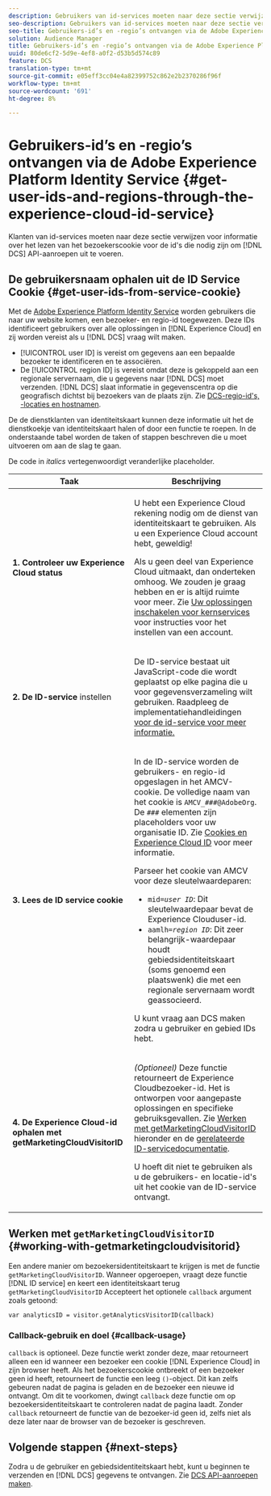 ```yaml
---
description: Gebruikers van id-services moeten naar deze sectie verwijzen voor informatie over het lezen van het bezoekerscookie voor de id's die nodig zijn om DCS API-aanroepen te maken.
seo-description: Gebruikers van id-services moeten naar deze sectie verwijzen voor informatie over het lezen van het bezoekerscookie voor de id's die nodig zijn om DCS API-aanroepen te maken.
seo-title: Gebruikers-id’s en -regio’s ontvangen via de Adobe Experience Platform Identity Service
solution: Audience Manager
title: Gebruikers-id’s en -regio’s ontvangen via de Adobe Experience Platform Identity Service
uuid: 80de6cf2-5d9e-4ef8-a0f2-d53b5d574c89
feature: DCS
translation-type: tm+mt
source-git-commit: e05eff3cc04e4a82399752c862e2b2370286f96f
workflow-type: tm+mt
source-wordcount: '691'
ht-degree: 8%

---
```



# Gebruikers-id’s en -regio’s ontvangen via de Adobe Experience Platform Identity Service {#get-user-ids-and-regions-through-the-experience-cloud-id-service}

Klanten van id-services moeten naar deze sectie verwijzen voor informatie over het lezen van het bezoekerscookie voor de id&#39;s die nodig zijn om [!DNL DCS] API-aanroepen uit te voeren.

## De gebruikersnaam ophalen uit de ID Service Cookie {#get-user-ids-from-service-cookie}

Met de [Adobe Experience Platform Identity Service](https://docs.adobe.com/content/help/nl-NL/id-service/using/home.html) worden gebruikers die naar uw website komen, een bezoeker- en regio-id toegewezen. Deze IDs identificeert gebruikers over alle oplossingen in [!DNL Experience Cloud] en zij worden vereist als u [!DNL DCS] vraag wilt maken.

* [!UICONTROL user ID] is vereist om gegevens aan een bepaalde bezoeker te identificeren en te associëren.
* De [!UICONTROL region ID] is vereist omdat deze is gekoppeld aan een regionale servernaam, die u gegevens naar [!DNL DCS] moet verzenden. [!DNL DCS] slaat informatie in gegevenscentra op die geografisch dichtst bij bezoekers van de plaats zijn. Zie [DCS-regio-id&#39;s, -locaties en hostnamen](../../../api/dcs-intro/dcs-api-reference/dcs-regions.md).

De de dienstklanten van identiteitskaart kunnen deze informatie uit het de dienstkoekje van identiteitskaart halen of door een functie te roepen. In de onderstaande tabel worden de taken of stappen beschreven die u moet uitvoeren om aan de slag te gaan.

De code in *italics* vertegenwoordigt veranderlijke placeholder.

<table id="table_660EBE1C24DD4FBE9DCE5191836C9135"> 
 <thead> 
  <tr> 
   <th colname="col1" class="entry"> Taak </th> 
   <th colname="col2" class="entry"> Beschrijving </th> 
  </tr> 
 </thead>
 <tbody> 
  <tr> 
   <td colname="col1"> <p> <b>1. Controleer uw <span class="keyword"> Experience Cloud</span> status</b> </p> </td> 
   <td colname="col2"> <p>U hebt een <span class="keyword"> Experience Cloud</span> rekening nodig om de dienst van identiteitskaart te gebruiken. Als u een <span class="keyword"> Experience Cloud</span> account hebt, geweldig! </p> <p> Als u geen deel van <span class="keyword"> Experience Cloud</span> uitmaakt, dan onderteken omhoog. We zouden je graag hebben en er is altijd ruimte voor meer. Zie <a href="https://docs.adobe.com/content/help/en/core-services/interface/about-core-services/core-services.html" format="https" scope="external"> Uw oplossingen inschakelen voor kernservices</a> voor instructies voor het instellen van een account. </p> </td> 
  </tr> 
  <tr> 
   <td colname="col1"> <p> <b>2. De <span class="keyword"> ID-service</span></b> instellen </p> </td> 
   <td colname="col2"> <p>De <span class="keyword"> ID-service</span> bestaat uit JavaScript-code die wordt geplaatst op elke pagina die u voor gegevensverzameling wilt gebruiken. Raadpleeg de implementatiehandleidingen<a href="https://docs.adobe.com/content/help/en/id-service/using/implementation/implementation-guides.html" format="https" scope="external"> voor de id-service voor meer informatie.</a> </p> </td> 
  </tr> 
  <tr> 
   <td colname="col1"> <p> <b>3. Lees de <span class="keyword"> ID service</span> cookie</b> </p> </td> 
   <td colname="col2"> <p>In de <span class="keyword"> ID-service</span> worden de gebruikers- en regio-id opgeslagen in het AMCV-cookie. De volledige naam van het cookie is <code>AMCV_<i>###</i>@AdobeOrg</code>. De <code><i>###</i></code> elementen zijn placeholders voor uw organisatie ID. Zie <a href="https://docs.adobe.com/content/help/nl-NL/id-service/using/intro/cookies.html" format="https" scope="external"> Cookies en Experience Cloud ID</a> voor meer informatie. </p> <p>Parseer het cookie van AMCV voor deze sleutelwaardeparen: </p> <p> 
     <ul id="ul_502ECFCDDD084D448B5EDC4E5C0909C1"> 
      <li id="li_662FFA36AC854E699D50A183B161D654"> <code>mid=<i>user ID</i></code>: Dit sleutelwaardepaar bevat de  <span class="keyword"> Experience </span> Clouduser-id. </li> 
      <li id="li_65422233187B4217B50DC52DBD58F404"> <code>aamlh=<i>region ID</i></code>: Dit zeer belangrijk-waardepaar houdt gebiedsidentiteitskaart (soms genoemd een  <span class="term"> plaatswenk</span>) die met een regionale servernaam wordt geassocieerd. </li> 
     </ul> </p> <p>U kunt vraag aan <span class="wintitle"> DCS</span> maken zodra u gebruiker en gebied IDs hebt. </p> </td> 
  </tr> 
  <tr> 
   <td colname="col1"> <p> <b>4. De <span class="keyword"> Experience Cloud-id</span> ophalen met getMarketingCloudVisitorID</b> </p> </td> 
   <td colname="col2"> <p><i>(Optioneel)</i> Deze functie retourneert de  <span class="keyword"> Experience </span> Cloudbezoeker-id. Het is ontworpen voor aangepaste oplossingen en specifieke gebruiksgevallen. Zie <a href="../../../api/dcs-intro/dcs-s2s/dcs-mcid-ids.md#working-with-getmarketingcloudvisitorid"> Werken met getMarketingCloudVisitorID</a> hieronder en de <a href="https://docs.adobe.com/content/help/en/id-service/using/id-service-api/methods/getmcvid.html" format="https" scope="external"> gerelateerde ID-servicedocumentatie</a>. </p> <p>U hoeft dit niet te gebruiken als u de gebruikers- en locatie-id's uit het cookie van de ID-service ontvangt. </p> </td> 
  </tr> 
 </tbody> 
</table>

## Werken met `getMarketingCloudVisitorID` {#working-with-getmarketingcloudvisitorid}

Een andere manier om bezoekersidentiteitskaart te krijgen is met de functie `getMarketingCloudVisitorID`. Wanneer opgeroepen, vraagt deze functie [!DNL ID service] en keert een identiteitskaart terug `getMarketingCloudVisitorID` Accepteert het optionele  `callback` argument zoals getoond:

`var analyticsID = visitor.getAnalyticsVisitorID(callback)`

### Callback-gebruik en doel {#callback-usage}

`callback` is optioneel. Deze functie werkt zonder deze, maar retourneert alleen een id wanneer een bezoeker een cookie [!DNL Experience Cloud] in zijn browser heeft. Als het bezoekerscookie ontbreekt of een bezoeker geen id heeft, retourneert de functie een leeg `()`-object. Dit kan zelfs gebeuren nadat de pagina is geladen en de bezoeker een nieuwe id ontvangt. Om dit te voorkomen, dwingt `callback` deze functie om op bezoekersidentiteitskaart te controleren nadat de pagina laadt. Zonder `callback` retourneert de functie van de bezoeker-id geen id, zelfs niet als deze later naar de browser van de bezoeker is geschreven.

## Volgende stappen {#next-steps}

Zodra u de gebruiker en gebiedsidentiteitskaart hebt, kunt u beginnen te verzenden en [!DNL DCS] gegevens te ontvangen. Zie [DCS API-aanroepen maken](../../../api/dcs-intro/dcs-s2s/dcs-s2s-calls.md).